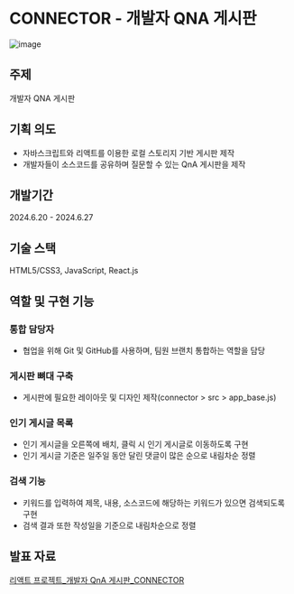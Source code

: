 # CONNECTOR - 개발자 QNA 게시판
![image](https://github.com/user-attachments/assets/aa0fcff1-5f72-4120-bb76-4a9b78989f84)

## 주제
개발자 QNA 게시판

## 기획 의도
- 자바스크립트와 리액트를 이용한 로컬 스토리지 기반 게시판 제작
- 개발자들이 소스코드를 공유하며 질문할 수 있는 QnA 게시판을 제작

## 개발기간
2024.6.20 - 2024.6.27

## 기술 스택
HTML5/CSS3, JavaScript, React.js

## 역할 및 구현 기능
### 통합 담당자
- 협업을 위해 Git 및 GitHub를 사용하며, 팀원 브랜치 통합하는 역할을 담당
### 게시판 뼈대 구축
- 게시판에 필요한 레이아웃 및 디자인 제작(connector > src > app_base.js)
### 인기 게시글 목록
- 인기 게시글을 오른쪽에 배치, 클릭 시 인기 게시글로 이동하도록 구현
- 인기 게시글 기준은 일주일 동안 달린 댓글이 많은 순으로 내림차순 정렬
### 검색 기능
- 키워드를 입력하여 제목, 내용, 소스코드에 해당하는 키워드가 있으면 검색되도록 구현
- 검색 결과 또한 작성일을 기준으로 내림차순으로 정렬

## 발표 자료
[리액트 프로젝트_개발자 QnA 게시판_CONNECTOR](https://drive.google.com/file/d/1k-a4IPHdvSQ6tub1VHqTqGGbcHrJshWN/view?usp=sharing)
